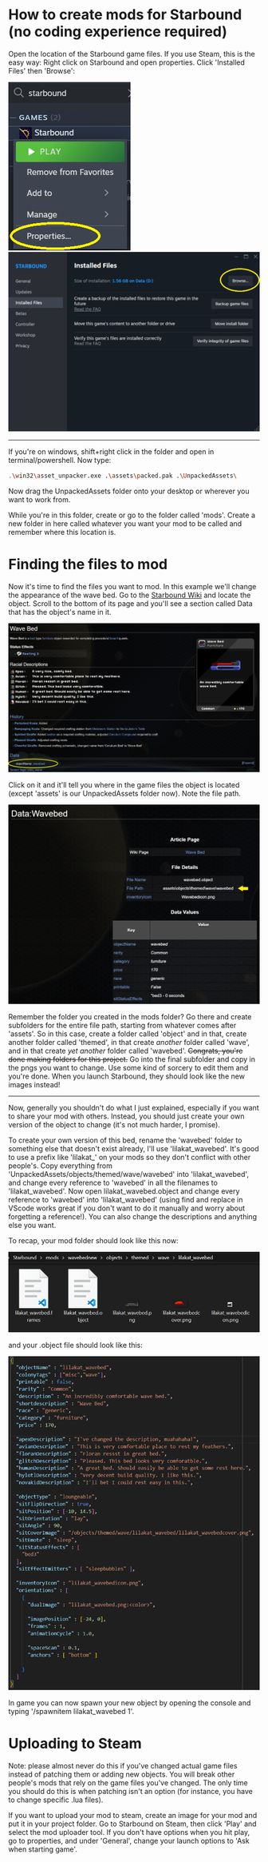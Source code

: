 # How to create mods for Starbound (no coding experience required)

Open the location of the Starbound game files. If you use Steam, this is the easy way: Right click on Starbound and open properties. Click 'Installed Files' then 'Browse':

![Alt text](./1.png) ![Alt text](./2.png) 

---

If you're on windows, shift+right click in the folder and open in terminal/powershell. Now type:
``` bash
.\win32\asset_unpacker.exe .\assets\packed.pak .\UnpackedAssets\
```

Now drag the UnpackedAssets folder onto your desktop or wherever you want to work from. 

While you're in this folder, create or go to the folder called 'mods'. Create a new folder in here called whatever you want your mod to be called and remember where this location is. 


# Finding the files to mod

Now it's time to find the files you want to mod. In this example we'll change the appearance of the wave bed. Go to the [Starbound Wiki](https://starbounder.org/Starbound_Wiki) and locate the object. Scroll to the bottom of its page and you'll see a section called Data that has the object's name in it. 

![Alt text](./3.png) 

Click on it and it'll tell you where in the game files the object is located (except 'assets' is our UnpackedAssets folder now). Note the file path. 

![Alt text](./4.png) 

Remember the folder you created in the mods folder? Go there and create subfolders for the entire file path, starting from whatever comes after 'assets'. So in this case, create a folder called 'object' and in that, create another folder called 'themed', in that create *another* folder called 'wave', and in that create *yet another* folder called 'wavebed'. ~~Congrats, you're done making folders for this project.~~ Go into the final subfolder and copy in the pngs you want to change. Use some kind of sorcery to edit them and you're done. When you launch Starbound, they should look like the new images instead!

---

Now, generally you shouldn't do what I just explained, especially if you want to share your mod with others. Instead, you should just create your own version of the object to change (it's not much harder, I promise). 

To create your own version of this bed, rename the 'wavebed' folder to something else that doesn't exist already, I'll use 'lilakat_wavebed'. It's good to use a prefix like 'lilakat_' on your mods so they don't conflict with other people's. Copy everything from 'UnpackedAssets/objects/themed/wave/wavebed' into 'lilakat_wavebed', and change every reference to 'wavebed' in all the filenames to 'lilakat_wavebed'. Now open lilakat_wavebed.object and change every reference to 'wavebed' into 'lilakat_wavebed' (using find and replace in VScode works great if you don't want to do it manually and worry about forgetting a reference!). You can also change the descriptions and anything else you want.

To recap, your mod folder should look like this now: 

![Alt text](./5.png) 

and your .object file should look like this:

![Alt text](./6.png) 

In game you can now spawn your new object by opening the console and typing '/spawnitem lilakat_wavebed 1'.


# Uploading to Steam

Note: please almost never do this if you've changed actual game files instead of patching them or adding new objects. You will break other people's mods that rely on the game files you've changed. The only time you should do this is when patching isn't an option (for instance, you have to change specific .lua files).

If you want to upload your mod to steam, create an image for your mod and put it in your project folder. Go to Starbound on Steam, then click 'Play' and select the mod uploader tool. If you don't have options when you hit play, go to properties, and under 'General', change your launch options to 'Ask when starting game'. 

